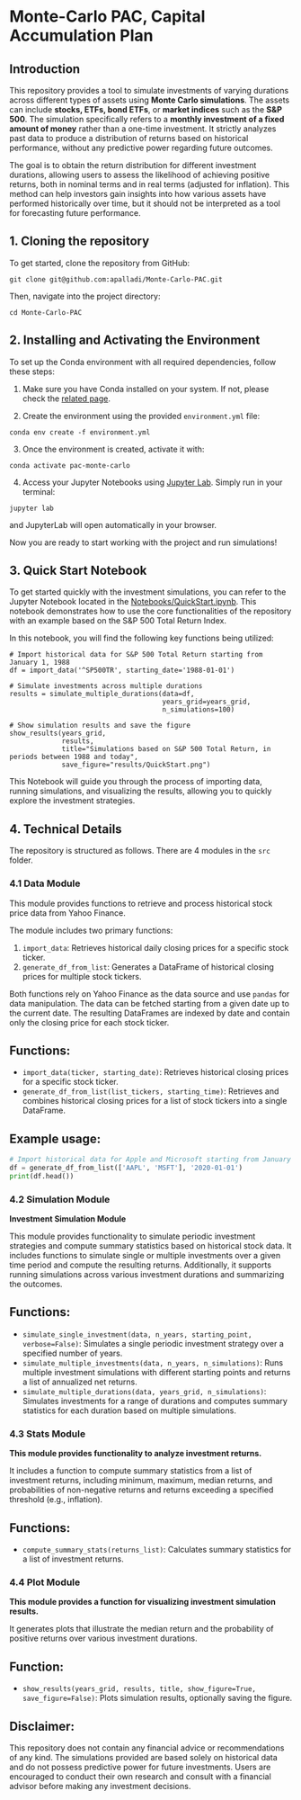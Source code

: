 # Monte-Carlo PAC, Capital Accumulation Plan

## Introduction
This repository provides a tool to simulate investments of varying durations across different types of assets using **Monte Carlo simulations**. The assets can include **stocks, ETFs, bond ETFs**, or **market indices** such as the **S&P 500**. The simulation specifically refers to a **monthly investment of a fixed amount of money** rather than a one-time investment. It strictly analyzes past data to produce a distribution of returns based on historical performance, without any predictive power regarding future outcomes.

The goal is to obtain the return distribution for different investment durations, allowing users to assess the likelihood of achieving positive returns, both in nominal terms and in real terms (adjusted for inflation). This method can help investors gain insights into how various assets have performed historically over time, but it should not be interpreted as a tool for forecasting future performance.

## 1. Cloning the repository
To get started, clone the repository from GitHub:
```
git clone git@github.com:apalladi/Monte-Carlo-PAC.git
```

Then, navigate into the project directory:
```
cd Monte-Carlo-PAC
```

## 2. Installing and Activating the Environment
To set up the Conda environment with all required dependencies, follow these steps:

1. Make sure you have Conda installed on your system.  If not, please check the 
[related page](https://docs.conda.io/projects/conda/en/latest/user-guide/install/index.html).

2. Create the environment using the provided `environment.yml` file:
```
conda env create -f environment.yml
```

3. Once the environment is created, activate it with:
```
conda activate pac-monte-carlo
```

4. Access your Jupyter Notebooks using 
[Jupyter Lab](https://jupyterlab.readthedocs.io/en/latest/getting_started/starting.html).
Simply run in your terminal:
```
jupyter lab
```
and JupyterLab will open automatically in your browser.

Now you are ready to start working with the project and run simulations!

## 3. Quick Start Notebook

To get started quickly with the investment simulations, you can refer to the Jupyter Notebook located in the [Notebooks/QuickStart.ipynb](Notebooks/QuickStart.ipynb). This notebook demonstrates how to use the core functionalities of the repository with an example based on the S&P 500 Total Return Index.

In this notebook, you will find the following key functions being utilized:

```
# Import historical data for S&P 500 Total Return starting from January 1, 1988
df = import_data('^SP500TR', starting_date='1988-01-01')
```

```
# Simulate investments across multiple durations
results = simulate_multiple_durations(data=df,
                                      years_grid=years_grid,
                                      n_simulations=100)
```

```
# Show simulation results and save the figure
show_results(years_grid,
             results, 
             title="Simulations based on S&P 500 Total Return, in periods between 1988 and today",
             save_figure="results/QuickStart.png")
```
This Notebook will guide you through the process of importing data, running simulations, and visualizing the results, allowing you to quickly explore the investment strategies.

## 4. Technical Details

The repository is structured as follows. There are 4 modules in the `src` folder.

### 4.1 Data Module

This module provides functions to retrieve and process historical stock price data from Yahoo Finance.

The module includes two primary functions:
1. `import_data`: Retrieves historical daily closing prices for a specific stock ticker.
2. `generate_df_from_list`: Generates a DataFrame of historical closing prices for multiple stock tickers.

Both functions rely on Yahoo Finance as the data source and use `pandas` for data manipulation. The data can be fetched starting from a given date up to the current date. The resulting DataFrames are indexed by date and contain only the closing price for each stock ticker.

**Functions:**
----------
- `import_data(ticker, starting_date)`: Retrieves historical closing prices for a specific stock ticker.
- `generate_df_from_list(list_tickers, starting_time)`: Retrieves and combines historical closing prices for a list of stock tickers into a single DataFrame.

**Example usage:**
--------------
```python
# Import historical data for Apple and Microsoft starting from January 1, 2020
df = generate_df_from_list(['AAPL', 'MSFT'], '2020-01-01')
print(df.head())
```

### 4.2 Simulation Module

**Investment Simulation Module**

This module provides functionality to simulate periodic investment strategies and compute summary statistics based on historical stock data. It includes functions to simulate single or multiple investments over a given time period and compute the resulting returns. Additionally, it supports running simulations across various investment durations and summarizing the outcomes.

**Functions:**
----------
- `simulate_single_investment(data, n_years, starting_point, verbose=False)`: Simulates a single periodic investment strategy over a specified number of years.
- `simulate_multiple_investments(data, n_years, n_simulations)`: Runs multiple investment simulations with different starting points and returns a list of annualized net returns.
- `simulate_multiple_durations(data, years_grid, n_simulations)`: Simulates investments for a range of durations and computes summary statistics for each duration based on multiple simulations.


### 4.3 Stats Module

**This module provides functionality to analyze investment returns.**

It includes a function to compute summary statistics from a list of investment returns, including minimum, maximum, median returns, and probabilities of non-negative returns and returns exceeding a specified threshold (e.g., inflation).

**Functions:**
----------
- `compute_summary_stats(returns_list)`: Calculates summary statistics for a list of investment returns.

### 4.4 Plot Module

**This module provides a function for visualizing investment simulation results.**

It generates plots that illustrate the median return and the probability of positive returns over various investment durations.

**Function:**
---------
- `show_results(years_grid, results, title, show_figure=True, save_figure=False)`: Plots simulation results, optionally saving the figure.

**Disclaimer:**
---------------
This repository does not contain any financial advice or recommendations of any kind. The simulations provided are based solely on historical data and do not possess predictive power for future investments. Users are encouraged to conduct their own research and consult with a financial advisor before making any investment decisions.


